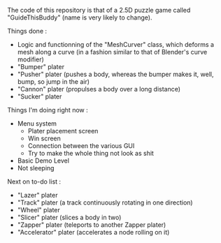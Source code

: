 The code of this repository is that of a 2.5D puzzle game called "GuideThisBuddy" (name is very likely to change).

Things done :
- Logic and functionning of the "MeshCurver" class, which deforms a mesh along a curve (in a fashion similar to that of Blender's curve modifier)
- "Bumper" plater
- "Pusher" plater (pushes a body, whereas the bumper makes it, well, bump, so jump in the air)
- "Cannon" plater (propulses a body over a long distance)
- "Sucker" plater 

Things I'm doing right now :
- Menu system
	* Plater placement screen
	* Win screen
	* Connection between the various GUI
	* Try to make the whole thing not look as shit
- Basic Demo Level
- Not sleeping

Next on to-do list :
- "Lazer" plater 
- "Track" plater (a track continuously rotating in one direction)
- "Wheel" plater
- "Slicer" plater (slices a body in two)
- "Zapper" plater (teleports to another Zapper plater)
- "Accelerator" plater (accelerates a node rolling on it)